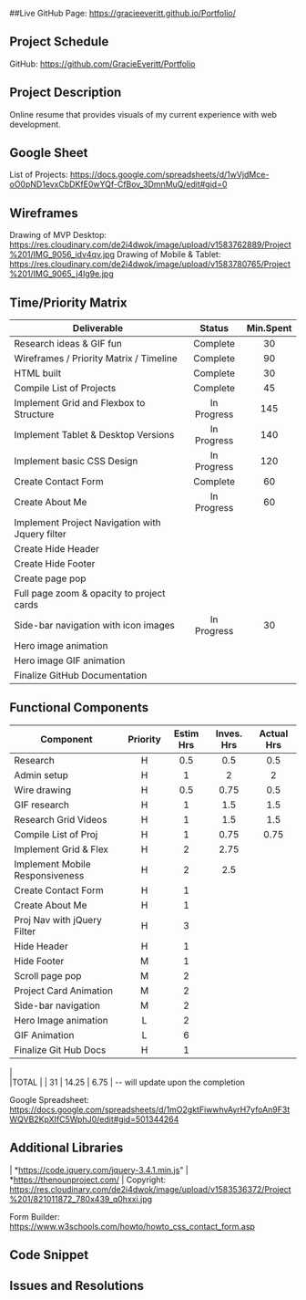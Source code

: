 ##Live GitHub Page:
https://gracieeveritt.github.io/Portfolio/

## Project Schedule
GitHub: https://github.com/GracieEveritt/Portfolio

## Project Description

Online resume that provides visuals of my current experience with web development.

## Google Sheet

List of Projects: https://docs.google.com/spreadsheets/d/1wVjdMce-oO0pND1evxCbDKfE0wYQf-CfBov_3DmnMuQ/edit#gid=0

## Wireframes

Drawing of MVP Desktop: https://res.cloudinary.com/de2i4dwok/image/upload/v1583762889/Project%201/IMG_9056_idv4qv.jpg
Drawing of Mobile & Tablet: https://res.cloudinary.com/de2i4dwok/image/upload/v1583780765/Project%201/IMG_9065_j4lg9e.jpg

## Time/Priority Matrix 

|Deliverable	| Status	| Min.Spent |
| --- | :---: |  :---: | 
| Research ideas & GIF fun	| Complete 	| 30 |
| Wireframes / Priority Matrix / Timeline	| Complete	| 90 |
| HTML built	| Complete | 30 |
| Compile List of Projects	| Complete | 45 |
| Implement Grid and Flexbox to Structure	 | In Progress | 145 |	
| Implement Tablet & Desktop Versions	 | In Progress | 140 |		
| Implement basic CSS Design | In Progress | 120 |		
| Create Contact Form	 | Complete | 60 |
| Create About Me	 | In Progress | 60 |		
| Implement Project Navigation with Jquery filter |  |  |		
| Create Hide Header |  |  |		
| Create Hide Footer	 |  |  |	
| Create page pop	 |  |  |		
| Full page zoom & opacity to project cards	 |  |  |		
| Side-bar navigation with icon images	 | In Progress | 30 |		
| Hero image animation	 |  |  | 		
| Hero image GIF animation	 |  |  |		
| Finalize GitHub Documentation  |  |  |		

## Functional Components

| Component | Priority	| Estim Hrs |	Inves. Hrs	| Actual Hrs|
| --- | :---: |  :---: | :---: | :---: |
| Research |	H	| 0.5	| 0.5 |	0.5 |
| Admin setup	| H	| 1	| 2	| 2 |
| Wire drawing	| H |	0.5	| 0.75	| 0.5 |
| GIF research	| H	 | 1	| 1.5 | 1.5 |
| Research Grid Videos	| H	| 1	| 1.5	| 1.5 |
| Compile List of Proj	| H	| 1	| 0.75 | 0.75 |
| Implement Grid & Flex	| H	| 2	| 2.75 |  |
| Implement Mobile Responsiveness	| H	| 2 | 2.5 |  |		
| Create Contact Form	| H |	1 |  |  |	
| Create About Me	| H |	1 |  |  |	
| Proj Nav with jQuery Filter	| H |	3 |  |  |	
| Hide Header	| H |	1 |  |  |	
| Hide Footer	| M |	1 |  |  |	
| Scroll page pop	| M |	2 |  |  |		
| Project Card Animation	| M |	2 |  |  |		
| Side-bar navigation	| M |	2 |  |  |		
| Hero Image animation | L |	2 |  |  |	
| GIF Animation	| L |	6 |  |  |	
| Finalize Git Hub Docs	| H |	1 |  |  |	
|				
|TOTAL |	| 31	| 14.25 |	6.75 | -- will update upon the completion

Google Spreadsheet: https://docs.google.com/spreadsheets/d/1mO2gktFiwwhvAyrH7yfoAn9F3tWQVB2KpXIfC5WphJ0/edit#gid=501344264

## Additional Libraries
| *https://code.jquery.com/jquery-3.4.1.min.js"
| *https://thenounproject.com/
| Copyright: https://res.cloudinary.com/de2i4dwok/image/upload/v1583536372/Project%201/821011872_780x439_q0hxxi.jpg
<script src="https://kit.fontawesome.com/1ec028bfe5.js" crossorigin="anonymous"></script>
Form Builder: https://www.w3schools.com/howto/howto_css_contact_form.asp
 

## Code Snippet


## Issues and Resolutions